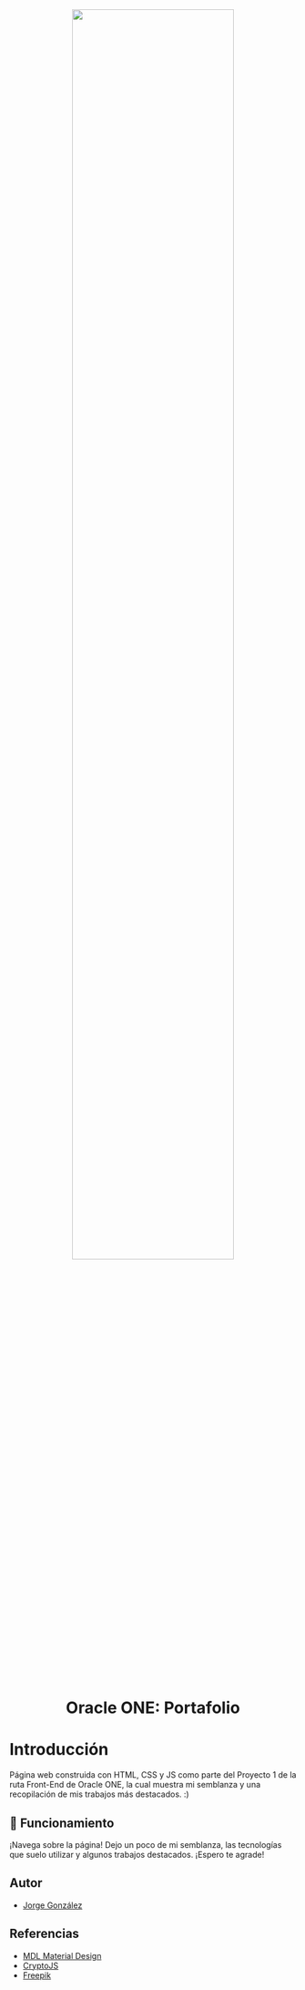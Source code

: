<div align="center">
  <img src="https://user-images.githubusercontent.com/68305096/233254587-a15fc4f4-f90a-45ab-ac0e-a8063ec0fdd9.png" style="width: 75%;">
</div>

<h1 align="center"> Oracle ONE: Portafolio </h1>

# Introducción

Página web construida con HTML, CSS y JS como parte del Proyecto 1 de la ruta Front-End de Oracle ONE, la cual muestra mi semblanza y una recopilación de mis trabajos más destacados. :)

## 🚀 Funcionamiento

¡Navega sobre la página! Dejo un poco de mi semblanza, las tecnologías que suelo utilizar y algunos trabajos destacados. ¡Espero te agrade!

## Autor
- [Jorge González](https://github.com/JTGlez)

## Referencias
- [MDL Material Design](https://getmdl.io/templates/)
- [CryptoJS](https://github.com/brix/crypto-js)
- [Freepik](https://www.freepik.es/)
